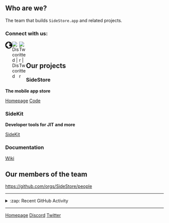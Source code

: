 <!-- 
Docs: How to use GitHub README and actions to auto-generate embedded content.
https://github.com/anuraghazra/github-readme-stats
https://www.youtube.com/watch?v=n6d4KHSKqGk
https://github.com/rahuldkjain/github-profile-readme-generator
 -->

## Who are we?

The team that builds `SideStore.app` and related projects.

### Connect with us:

<!--
[![Website](https://img.shields.io/website?label=sidestore.io&style=for-the-badge&url=https://sidestore.io)](https://sidestore.io)
[![Twitter Follow](https://img.shields.io/twitter/follow/sidestore_io?color=1DA1F2&logo=twitter&style=for-the-badge)](https://twitter.com/intent/follow?original_referer=https%3A%2F%2Fgithub.com%2Fsidestore&screen_name=sidestore)
[![GitHub Followers](https://img.shields.io/github/followers/sidestore?style=for-the-badge)]()
[![GitHub Sponsors](https://img.shields.io/github/sponsors/sidestore?style=for-the-badge
)]() 
-->

[<img align="left" alt="sidestore.io" width="22px" src="https://raw.githubusercontent.com/iconic/open-iconic/master/svg/globe.svg" />][website]
[<img align="left" alt="Discord | Discord" width="22px" src="https://cdn.jsdelivr.net/npm/simple-icons@v3/icons/discord.svg" />][discord]
[<img align="left" alt="Twitter | Twitter" width="22px" src="https://cdn.jsdelivr.net/npm/simple-icons@v3/icons/twitter.svg" />][twitter]

<br />
<br />

## Our projects

### SideStore

__The mobile app store__

[Homepage][website]
[Code][git.sidestore]

### SideKit

__Developer tools for JIT and more__

[SideKit][git.sidekit]

### Documentation

[Wiki][wiki]

## Our members of the team

https://github.com/orgs/SideStore/people

---

<details>
  <summary>:zap: Recent GitHub Activity</summary>

<!--START_SECTION:activity-->
1. ❗️ Opened issue [#10](https://github.com/SideStore/StosVPN/issues/10) in [SideStore/StosVPN](https://github.com/SideStore/StosVPN)
2. ❗️ Opened issue [#9](https://github.com/SideStore/StosVPN/issues/9) in [SideStore/StosVPN](https://github.com/SideStore/StosVPN)
3. 🗣 Commented on [#936](https://github.com/SideStore/SideStore/issues/936) in [SideStore/SideStore](https://github.com/SideStore/SideStore)
4. 🗣 Commented on [#497](https://github.com/SideStore/SideStore/issues/497) in [SideStore/SideStore](https://github.com/SideStore/SideStore)
5. 🗣 Commented on [#962](https://github.com/SideStore/SideStore/issues/962) in [SideStore/SideStore](https://github.com/SideStore/SideStore)
6. ❌ Closed PR [#812](https://github.com/SideStore/SideStore/pull/812) in [SideStore/SideStore](https://github.com/SideStore/SideStore)
7. 🗣 Commented on [#962](https://github.com/SideStore/SideStore/issues/962) in [SideStore/SideStore](https://github.com/SideStore/SideStore)
8. 🗣 Commented on [#962](https://github.com/SideStore/SideStore/issues/962) in [SideStore/SideStore](https://github.com/SideStore/SideStore)
9. 🗣 Commented on [#962](https://github.com/SideStore/SideStore/issues/962) in [SideStore/SideStore](https://github.com/SideStore/SideStore)
10. 🗣 Commented on [#962](https://github.com/SideStore/SideStore/issues/962) in [SideStore/SideStore](https://github.com/SideStore/SideStore)
11. 🗣 Commented on [#962](https://github.com/SideStore/SideStore/issues/962) in [SideStore/SideStore](https://github.com/SideStore/SideStore)
12. 🗣 Commented on [#962](https://github.com/SideStore/SideStore/issues/962) in [SideStore/SideStore](https://github.com/SideStore/SideStore)
13. 🗣 Commented on [#962](https://github.com/SideStore/SideStore/issues/962) in [SideStore/SideStore](https://github.com/SideStore/SideStore)
14. 🗣 Commented on [#962](https://github.com/SideStore/SideStore/issues/962) in [SideStore/SideStore](https://github.com/SideStore/SideStore)
15. 🗣 Commented on [#962](https://github.com/SideStore/SideStore/issues/962) in [SideStore/SideStore](https://github.com/SideStore/SideStore)
16. 🗣 Commented on [#962](https://github.com/SideStore/SideStore/issues/962) in [SideStore/SideStore](https://github.com/SideStore/SideStore)
17. 🗣 Commented on [#962](https://github.com/SideStore/SideStore/issues/962) in [SideStore/SideStore](https://github.com/SideStore/SideStore)
18. 🗣 Commented on [#962](https://github.com/SideStore/SideStore/issues/962) in [SideStore/SideStore](https://github.com/SideStore/SideStore)
19. 🗣 Commented on [#962](https://github.com/SideStore/SideStore/issues/962) in [SideStore/SideStore](https://github.com/SideStore/SideStore)
20. 🗣 Commented on [#962](https://github.com/SideStore/SideStore/issues/962) in [SideStore/SideStore](https://github.com/SideStore/SideStore)
<!--END_SECTION:activity-->

</details>

---

[Homepage][patreon] [Discord][discord] [Twitter][twitter]

<!--
- [Patreon][patreon]
- [OpenCollective][opencollective]
- [YouTube][youtube]
-->

[website]: https://sidestore.io
[wiki]: https://wiki.sidestore.io
[twitter]: https://twitter.com/sidestore_io
[discord]: https://discord.gg/sidestore-949183273383395328
[youtube]: https://youtube.com/TODO
[patreon]: https://www.patreon.com/SideStore
[opencollective]: https://opencollective.com/TODO
[git.sidestore]: https://github.com/SideStore/SideStore/
[git.sidekit]: https://github.com/SideStore/SideKit

